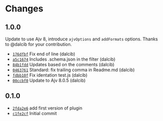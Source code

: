 # Changes

## 1.0.0

Update to use Ajv 8, introduce `ajvOptions` and `addFormats` options.
Thanks to @dalcib for your contribution.

- [`176dfbf`](https://github.com/offen/esbuild-plugin-jsonschema/commit/176dfbf4acd2fa50c6c01cfe858f76395ef70ad9)
  Fix end of line (dalcib)
- [`a5c1674`](https://github.com/offen/esbuild-plugin-jsonschema/commit/a5c16745e233d7b7c5894a5000122cab4204b910)
  Includes .schema.json in the filter (dalcib)
- [`84b1fdd`](https://github.com/offen/esbuild-plugin-jsonschema/commit/84b1fddc181292927f97d3862cf501b7158c9c56)
  Updates based on the comments (dalcib)
- [`0463761`](https://github.com/offen/esbuild-plugin-jsonschema/commit/0463761f4826481f5f15117c6063716ce886a79c)
  Standard: fix trailing comma in Readme.md (dalcib)
- [`fdbb10f`](https://github.com/offen/esbuild-plugin-jsonschema/commit/fdbb10fc9ade352089b1d4cbbc6f58e99993d3ff)
  Fix identation test.js (dalcib)
- [`00ccbf0`](https://github.com/offen/esbuild-plugin-jsonschema/commit/00ccbf019bcc77ada41a473b1056f5983b0e303a)
  Update to Ajv 8.0.5 (dalcib)

## 0.1.0

- [`2fda2e6`](https://github.com/offen/esbuild-plugin-jsonschema/commit/2fda2e6bdad819cdc21300d066fae595dfc53b49)
  add first version of plugin
- [`c1fe2cf`](https://github.com/offen/esbuild-plugin-jsonschema/commit/c1fe2cf3db2611f71332593afb91cabb72f100ba)
  Initial commit
